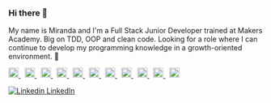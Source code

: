 ### Hi there 👋

My name is Miranda and I'm a Full Stack Junior Developer trained at Makers Academy. Big on TDD, OOP and clean code.  Looking for a role where I can continue to develop my programming knowledge in a growth-oriented environment. 🌱

<p align="left">
  <a href="https://skillicons.dev">
    <img src="https://img.shields.io/badge/ruby-%23CC342D.svg?style=flat&logo=ruby&logoColor=white" height="20"/>
  </a>&nbsp;
  <a href="https://nodejs.org/">
    <img src="https://img.shields.io/badge/N-NodeJS-darkgreen?logo=node.js&style=flat" height="20"/>
  </a>&nbsp;
  <a href="https://rubyonrails.org/">
    <img src="https://img.shields.io/badge/rails-%23CC0000.svg?style=flat&logo=ruby-on-rails&logoColor=white" height="20"/>
  </a>&nbsp;
  <a href="https://developer.mozilla.org/en-US/docs/Web/JavaScript">
    <img src="https://img.shields.io/badge/JS-JavaScript-yellow?logo=javascript&style=flat" height="20"/>
  </a>&nbsp;
  <a href="https://reactjs.org/">
    <img src="https://img.shields.io/badge/R-React-lightblue?logo=react&style=flat" height="20"/>
  </a>&nbsp;
  <a href="https://www.postgresql.org/">
    <img src="https://img.shields.io/badge/postgres-%23316192.svg?style=flat&logo=postgresql&logoColor=white" height="20"/>
  </a>&nbsp;
  <a href="https://jestjs.io/">
    <img src="https://img.shields.io/badge/-jest-%23C21325?style=flat&logo=jest&logoColor=white" height="20"/>
  </a>&nbsp;
  <a href="https://www.postman.com/">
    <img src="https://img.shields.io/badge/Postman-FF6C37?style=flat&logo=postman&logoColor=white" height="20"/>
  </a>&nbsp;
  <a href="https://developer.mozilla.org/en-US/docs/Web/HTML">
    <img src="https://img.shields.io/badge/html5-%23E34F26.svg?style=flat&logo=html5&logoColor=white" height="20"/>
  </a>&nbsp;
  <a href="https://aws.amazon.com/">
    <img src="https://img.shields.io/badge/AWS-%23FF9900.svg?style=flat&logo=amazon-aws&logoColor=white" height="20"/>
  </a>&nbsp;
  <a href="https://dev.to/envoy_/150-badges-for-github-pnk">
    <img src="https://img.shields.io/badge/MongoDB-4EA94B?style=for-the-badge&logo=mongodb&logoColor=white" height="20"/>
  </a>
</p>

[![Linkedin](https://i.stack.imgur.com/gVE0j.png) LinkedIn](https://www.linkedin.com/in/miranda-w-8b3461156/)

<!--
**mirandaweston/mirandaweston** is a ✨ _special_ ✨ repository because its `README.md` (this file) appears on your GitHub profile.

Here are some ideas to get you started:

- 🔭 I’m currently working on ...
- 🌱 I’m currently learning ...
- 👯 I’m looking to collaborate on ...
- 🤔 I’m looking for help with ...
- 💬 Ask me about ...
- 📫 How to reach me: ...
- 😄 Pronouns: ...
- ⚡ Fun fact: ...
-->
